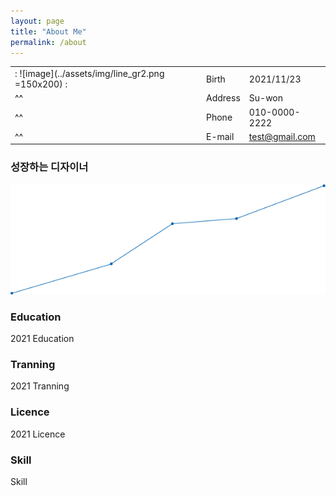 ```yaml
---
layout: page
title: "About Me"
permalink: /about
---
```


|   |   |   |
|---|---|---|
| : ![image](../assets/img/line_gr2.png =150x200) : | Birth | 2021/11/23 |
| ^^ | Address | Su-won |
| ^^ | Phone | 010-0000-2222 |
| ^^ | E-mail | test@gmail.com |

### 성장하는 디자이너

![image](../assets/img/line_gr2.png)


### Education
<span class="year-decorator">2021</span> Education


### Tranning
<span class="year-decorator">2021</span> Tranning


### Licence
<span class="year-decorator">2021</span> Licence


### Skill
Skill

